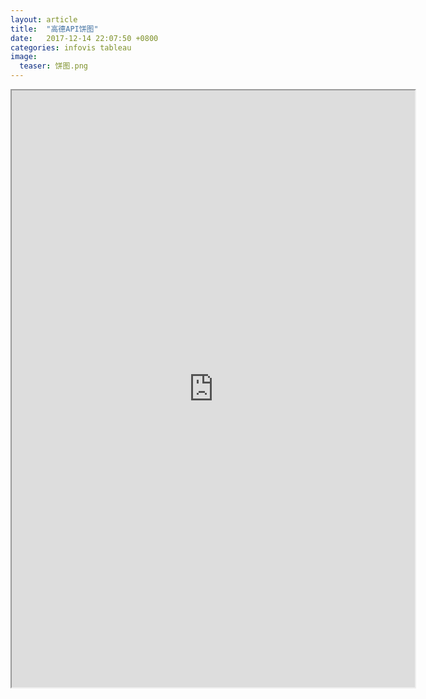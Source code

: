 ```yaml
---
layout: article
title:  "高德API饼图"
date:   2017-12-14 22:07:50 +0800
categories: infovis tableau
image:
  teaser: 饼图.png
---
```


<div>
<iframe src="https://public.tableau.com/shared/KF6T5FB28?:display_count=yes"
 width="645" height="955"></iframe>
</div>